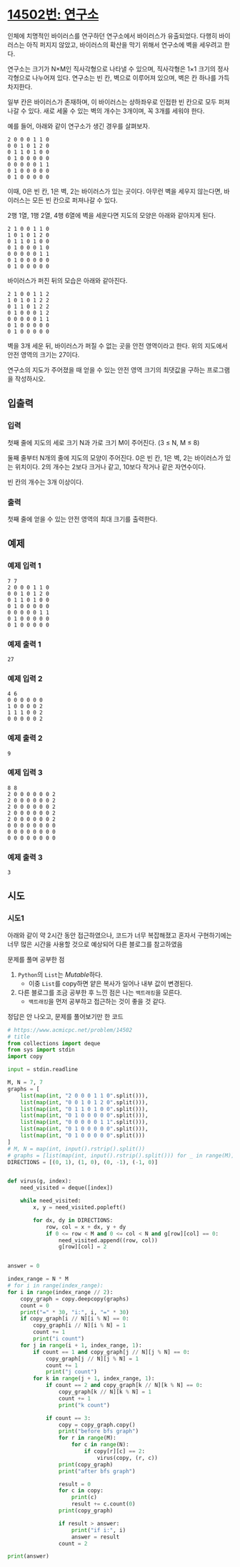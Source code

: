 # [14502번: 연구소](https://www.acmicpc.net/problem/14502)

인체에 치명적인 바이러스를 연구하던 연구소에서 바이러스가 유출되었다. 다행히 바이러스는 아직 퍼지지 않았고, 바이러스의 확산을 막기 위해서 연구소에 벽을 세우려고 한다.

연구소는 크기가 N×M인 직사각형으로 나타낼 수 있으며, 직사각형은 1×1 크기의 정사각형으로 나누어져 있다. 연구소는 빈 칸, 벽으로 이루어져 있으며, 벽은 칸 하나를 가득 차지한다.

일부 칸은 바이러스가 존재하며, 이 바이러스는 상하좌우로 인접한 빈 칸으로 모두 퍼져나갈 수 있다. 새로 세울 수 있는 벽의 개수는 3개이며, 꼭 3개를 세워야 한다.

예를 들어, 아래와 같이 연구소가 생긴 경우를 살펴보자.

```text
2 0 0 0 1 1 0  
0 0 1 0 1 2 0  
0 1 1 0 1 0 0  
0 1 0 0 0 0 0  
0 0 0 0 0 1 1  
0 1 0 0 0 0 0  
0 1 0 0 0 0 0  
```

이때, 0은 빈 칸, 1은 벽, 2는 바이러스가 있는 곳이다. 아무런 벽을 세우지 않는다면, 바이러스는 모든 빈 칸으로 퍼져나갈 수 있다.

2행 1열, 1행 2열, 4행 6열에 벽을 세운다면 지도의 모양은 아래와 같아지게 된다.

```text
2 1 0 0 1 1 0  
1 0 1 0 1 2 0  
0 1 1 0 1 0 0  
0 1 0 0 0 1 0  
0 0 0 0 0 1 1  
0 1 0 0 0 0 0  
0 1 0 0 0 0 0
```  

바이러스가 퍼진 뒤의 모습은 아래와 같아진다.

```text
2 1 0 0 1 1 2  
1 0 1 0 1 2 2  
0 1 1 0 1 2 2  
0 1 0 0 0 1 2  
0 0 0 0 0 1 1    
0 1 0 0 0 0 0  
0 1 0 0 0 0 0
```

벽을 3개 세운 뒤, 바이러스가 퍼질 수 없는 곳을 안전 영역이라고 한다. 위의 지도에서 안전 영역의 크기는 27이다.

연구소의 지도가 주어졌을 때 얻을 수 있는 안전 영역 크기의 최댓값을 구하는 프로그램을 작성하시오.

## 입출력

### 입력

첫째 줄에 지도의 세로 크기 N과 가로 크기 M이 주어진다. (3 ≤ N, M ≤ 8)

둘째 줄부터 N개의 줄에 지도의 모양이 주어진다. 0은 빈 칸, 1은 벽, 2는 바이러스가 있는 위치이다. 2의 개수는 2보다 크거나 같고, 10보다 작거나 같은 자연수이다.

빈 칸의 개수는 3개 이상이다.

### 출력

첫째 줄에 얻을 수 있는 안전 영역의 최대 크기를 출력한다.

## 예제

### 예제 입력 1

```text
7 7
2 0 0 0 1 1 0
0 0 1 0 1 2 0
0 1 1 0 1 0 0
0 1 0 0 0 0 0
0 0 0 0 0 1 1
0 1 0 0 0 0 0
0 1 0 0 0 0 0
```

### 예제 출력 1

```text
27
```

### 예제 입력 2
```text
4 6
0 0 0 0 0 0
1 0 0 0 0 2
1 1 1 0 0 2
0 0 0 0 0 2
```
### 예제 출력 2

```text
9
```
### 예제 입력 3
```text
8 8
2 0 0 0 0 0 0 2
2 0 0 0 0 0 0 2
2 0 0 0 0 0 0 2
2 0 0 0 0 0 0 2
2 0 0 0 0 0 0 2
0 0 0 0 0 0 0 0
0 0 0 0 0 0 0 0
0 0 0 0 0 0 0 0
```
### 예제 출력 3

```text
3
```
## 시도

### 시도1

아래와 같이 약 2시간 동안 접근하였으나, 코드가 너무 복잡해졌고 혼자서 구현하기에는 너무 많은 시간을 사용할 것으로 예상되어
다른 블로그를 참고하였음

문제를 풀며 공부한 점

1. `Python`의 `List`는 *Mutable*하다. 
   - 이중 `List`를 copy하면 얕은 복사가 일어나 
     내부 값이 변경된다.
2. 다른 블로그를 조금 공부한 후 느낀 점은 나는 `백트래킹`을 모른다.
   - `백트래킹`을 먼저 공부하고 접근하는 것이 좋을 것 같다.  

정답은 안 나오고, 문제를 풀어보기만 한 코드
```python
# https://www.acmicpc.net/problem/14502
# title
from collections import deque
from sys import stdin
import copy

input = stdin.readline

M, N = 7, 7
graphs = [
    list(map(int, "2 0 0 0 1 1 0".split())),
    list(map(int, "0 0 1 0 1 2 0".split())),
    list(map(int, "0 1 1 0 1 0 0".split())),
    list(map(int, "0 1 0 0 0 0 0".split())),
    list(map(int, "0 0 0 0 0 1 1".split())),
    list(map(int, "0 1 0 0 0 0 0".split())),
    list(map(int, "0 1 0 0 0 0 0".split()))
]
# M, N = map(int, input().rstrip().split())
# graphs = [list(map(int, input().rstrip().split())) for _ in range(M)]
DIRECTIONS = [(0, 1), (1, 0), (0, -1), (-1, 0)]


def virus(g, index):
    need_visited = deque([index])

    while need_visited:
        x, y = need_visited.popleft()

        for dx, dy in DIRECTIONS:
            row, col = x + dx, y + dy
            if 0 <= row < M and 0 <= col < N and g[row][col] == 0:
                need_visited.append((row, col))
                g[row][col] = 2


answer = 0

index_range = N * M
# for i in range(index_range):
for i in range(index_range // 2):
    copy_graph = copy.deepcopy(graphs)
    count = 0
    print("=" * 30, "i:", i, "=" * 30)
    if copy_graph[i // N][i % N] == 0:
        copy_graph[i // N][i % N] = 1
        count += 1
        print("i count")
    for j in range(i + 1, index_range, 1):
        if count == 1 and copy_graph[j // N][j % N] == 0:
            copy_graph[j // N][j % N] = 1
            count += 1
            print("j count")
        for k in range(j + 1, index_range, 1):
            if count == 2 and copy_graph[k // N][k % N] == 0:
                copy_graph[k // N][k % N] = 1
                count += 1
                print("k count")

            if count == 3:
                copy = copy_graph.copy()
                print("before bfs graph")
                for r in range(M):
                    for c in range(N):
                        if copy[r][c] == 2:
                            virus(copy, (r, c))
                print(copy_graph)
                print("after bfs graph")

                result = 0
                for c in copy:
                    print(c)
                    result += c.count(0)
                print(copy_graph)

                if result > answer:
                    print("if i:", i)
                    answer = result
                count = 2

print(answer)

```
